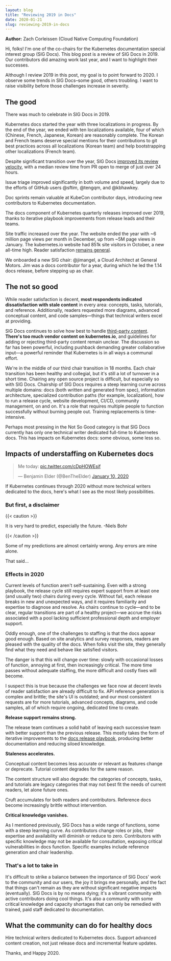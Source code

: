 ```yaml
---
layout: blog
title: "Reviewing 2019 in Docs"
date: 2020-01-21
slug: reviewing-2019-in-docs
---
```


**Author:** Zach Corleissen (Cloud Native Computing Foundation)

Hi, folks! I'm one of the co-chairs for the Kubernetes documentation special interest group (SIG Docs). This blog post is a review of SIG Docs in 2019. Our contributors did amazing work last year, and I want to highlight their successes. 

Although I review 2019 in this post, my goal is to point forward to 2020. I observe some trends in SIG Docs–some good, others troubling. I want to raise visibility before those challenges increase in severity.

## The good

There was much to celebrate in SIG Docs in 2019.

Kubernetes docs started the year with three localizations in progress. By the end of the year, we ended with ten localizations available, four of which (Chinese, French, Japanese, Korean) are reasonably complete. The Korean and French teams deserve special mentions for their contributions to git best practices across all localizations (Korean team) and help bootstrapping other localizations (French team).

Despite significant transition over the year, SIG Docs [improved its review velocity](https://k8s.devstats.cncf.io/d/44/pr-time-to-approve-and-merge?orgId=1&var-period=w&var-repogroup_name=SIG%20Docs&var-apichange=All&var-size_name=All&var-kind_name=All), with a median review time from PR open to merge of just over 24 hours. 

Issue triage improved significantly in both volume and speed, largely due to the efforts of GitHub users @sftim, @tengqm, and @kbhawkey. 

Doc sprints remain valuable at KubeCon contributor days, introducing new contributors to Kubernetes documentation.

The docs component of Kubernetes quarterly releases improved over 2019, thanks to iterative playbook improvements from release leads and their teams.

Site traffic increased over the year. The website ended the year with ~6 million page views per month in December, up from ~5M page views in January. The kubernetes.io website had 851k site visitors in October, a new all-time high. Reader satisfaction [remains general](https://kubernetes.io/blog/2019/10/29/kubernetes-documentation-end-user-survey/).

We onboarded a new SIG chair: @jimangel, a Cloud Architect at General Motors. Jim was a docs contributor for a year, during which he led the 1.14 docs release, before stepping up as chair.



## The not so good

While reader satisfaction is decent, **most respondents indicated dissatisfaction with stale content** in every area: concepts, tasks, tutorials, and reference. Additionally, readers requested more diagrams, advanced conceptual content, and code samples&mdash;things that technical writers excel at providing.

SIG Docs continues to solve how best to handle [third-party content](https://github.com/kubernetes/enhancements/pull/1327). **There's too much vendor content on kubernetes.io**, and guidelines for adding or rejecting third-party content remain unclear. The discussion so far has been powerful, including pushback demanding greater collaborative input&mdash;a powerful reminder that Kubernetes is in all ways a communal effort.


We're in the middle of our third chair transition in 18 months. Each chair transition has been healthy and collegial, but it's still a lot of turnover in a short time. Chairing any open source project is difficult, but especially so with SIG Docs. Chairship of SIG Docs requires a steep learning curve across multiple domains: docs (both written and generated from spec), information architecture, specialized contribution paths (for example, localization), how to run a release cycle, website development, CI/CD, community management, on and on. It's a role that requires multiple people to function successfully without burning people out. Training replacements is time-intensive.

Perhaps most pressing in the Not So Good category is that SIG Docs currently has only one technical writer dedicated full-time to Kubernetes docs. This has impacts on Kubernetes docs: some obvious, some less so.

## Impacts of understaffing on Kubernetes docs

<blockquote class="twitter-tweet"><p lang="en" dir="ltr">Me today: <a href="https://t.co/cDpHOWEsjf">pic.twitter.com/cDpHOWEsjf</a></p>&mdash; Benjamin Elder (@BenTheElder) <a href="https://twitter.com/BenTheElder/status/1215453579651104768?ref_src=twsrc%5Etfw">January 10, 2020</a></blockquote> <script async src="https://platform.twitter.com/widgets.js" charset="utf-8"></script>

If Kubernetes continues through 2020 without more technical writers dedicated to the docs, here's what I see as the most likely possibilities.

### But first, a disclaimer

{{< caution >}}

It is very hard to predict, especially the future.
-Niels Bohr

{{< /caution >}}


Some of my predictions are almost certainly wrong. Any errors are mine alone. 

That said...

### Effects in 2020

Current levels of function aren't self-sustaining. Even with a strong playbook, the release cycle still requires expert support from at least one (and usually two) chairs during every cycle. Without fail, each release breaks in new and unexpected ways, and it requires familiarity and expertise to diagnose and resolve. As chairs continue to cycle&mdash;and to be clear, regular transitions are part of a healthy project&mdash;we accrue the risks associated with a pool lacking sufficient professional depth and employer support.

Oddly enough, one of the challenges to staffing is that the docs appear good enough. Based on site analytics and survey responses, readers are pleased with the quality of the docs. When folks visit the site, they generally find what they need and behave like satisfied visitors.

The danger is that this will change over time: slowly with occasional losses of function, annoying at first, then increasingly critical. The more time passes without adequate staffing, the more difficult and costly fixes will become.

I suspect this is true because the challenges we face now at decent levels of reader satisfaction are already difficult to fix. API reference generation is complex and brittle; the site's UI is outdated; and our most consistent requests are for more tutorials, advanced concepts, diagrams, and code samples, all of which require ongoing, dedicated time to create.

**Release support remains strong.**

The release team continues a solid habit of leaving each successive team with better support than the previous release. This mostly takes the form of iterative improvements to the [docs release playbook](https://github.com/kubernetes/community/tree/master/sig-release#docs-lead), producing better documentation and reducing siloed knowledge.

**Staleness accelerates.**

Conceptual content becomes less accurate or relevant as features change or deprecate. Tutorial content degrades for the same reason.

The content structure will also degrade: the categories of concepts, tasks, and tutorials are legacy categories that may not best fit the needs of current readers, let alone future ones.

Cruft accumulates for both readers and contributors. Reference docs become increasingly brittle without intervention. 

**Critical knowledge vanishes.**

As I mentioned previously, SIG Docs has a wide range of functions, some with a steep learning curve. As contributors change roles or jobs, their expertise and availability will diminish or reduce to zero. Contributors with specific knowledge may not be available for consultation, exposing critical vulnerabilities in docs function. Specific examples include reference generation and chair leadership.

### That's a lot to take in

It's difficult to strike a balance between the importance of SIG Docs' work to the community and our users, the joy it brings me personally, and the fact that things can't remain as they are without significant negative impacts (eventually). SIG Docs is by no means dying; it's a vibrant community with active contributors doing cool things. It's also a community with some critical knowledge and capacity shortages that can only be remedied with trained, paid staff dedicated to documentation.

## What the community can do for healthy docs

Hire technical writers dedicated to Kubernetes docs. Support advanced content creation, not just release docs and incremental feature updates.

Thanks, and Happy 2020.
